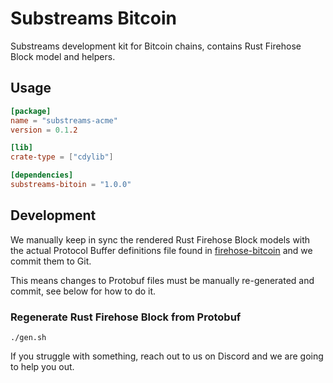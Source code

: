 # Substreams Bitcoin

Substreams development kit for Bitcoin chains, contains Rust Firehose Block model and helpers.

## Usage

```toml
[package]
name = "substreams-acme"
version = 0.1.2

[lib]
crate-type = ["cdylib"]

[dependencies]
substreams-bitoin = "1.0.0"
```

## Development

We manually keep in sync the rendered Rust Firehose Block models with the actual Protocol Buffer definitions file found in [firehose-bitcoin](https://github.com/streamingfast/firehose-bitcoin/tree/develop/proto) and we commit them to Git.

This means changes to Protobuf files must be manually re-generated and commit, see below for how to do it.

### Regenerate Rust Firehose Block from Protobuf

```
./gen.sh
```

If you struggle with something, reach out to us on Discord and we are going to help you out.
